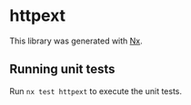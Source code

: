 # httpext

This library was generated with [Nx](https://nx.dev).

## Running unit tests

Run `nx test httpext` to execute the unit tests.
